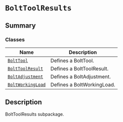 # `BoltToolResults`

<a id="summary"></a>

## Summary

### Classes

| Name | Description |
|---------------------------------------------------------------------------------------------------------------------------------------------|----------------------------|
| [`BoltTool`](BoltTool.md#ansys.mechanical.stubs.v241.Ansys.ACT.Automation.Mechanical.Results.BoltToolResults.BoltTool)                      | Defines a BoltTool.        |
| [`BoltToolResult`](BoltToolResult.md#ansys.mechanical.stubs.v241.Ansys.ACT.Automation.Mechanical.Results.BoltToolResults.BoltToolResult)    | Defines a BoltToolResult.  |
| [`BoltAdjustment`](BoltAdjustment.md#ansys.mechanical.stubs.v241.Ansys.ACT.Automation.Mechanical.Results.BoltToolResults.BoltAdjustment)    | Defines a BoltAdjustment.  |
| [`BoltWorkingLoad`](BoltWorkingLoad.md#ansys.mechanical.stubs.v241.Ansys.ACT.Automation.Mechanical.Results.BoltToolResults.BoltWorkingLoad) | Defines a BoltWorkingLoad. |

<a id="description"></a>

## Description

BoltToolResults subpackage.

<!-- !! processed by numpydoc !! -->

